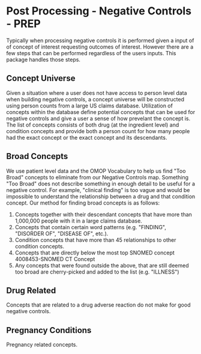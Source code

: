 Post Processing - Negative Controls - PREP
====================
Typically when processing negative controls it is performed given a input of of concept of interest requesting outcomes of interest.  However there are a few steps that can be performed regardless of the users inputs.  This package handles those steps.

## Concept Universe
Given a situation where a user does not have access to person level data when building negative controls, a concept universe will be constructed using person counts from a large US claims database.  Utilization of concepts within the database define potential concepts that can be used for negative controls and give a user a sense of how prevelant the concept is.  The list of concepts consists of both drug (at the ingredient level) and condition concepts and provide both a person count for how many people had the exact concept or the exact concept and its descendants.

## Broad Concepts
We use patient level data and the OMOP Vocabulary to help us find "Too Broad" concepts to eliminate from our Negative Controls map.  Something "Too Broad" does not describe something in enough detail to be useful for a negative control.  For example, "clinical finding" is too vague and would be impossible to understand the relationship between a drug and that condition concept.  Our method for finding broad concepts is as follows:
1) Concepts together with their descendant concepts that have more than 1,000,000 people with it in a large claims database.
2) Concepts that contain certain word patterns (e.g. "FINDING", "DISORDER OF", "DISEASE OF", etc.).
3) Condition concepts that have more than 45 relationships to other condition concepts.
4) Concepts that are directly below the most top SNOMED concept 4008453-SNOMED CT Concept
5) Any concepts that were found outside the above, that are still deemed too broad are cherry-picked and added to the list (e.g. "ILLNESS") 

## Drug Related
Concepts that are related to a drug adverse reaction do not make for good negative controls.

## Pregnancy Conditions
Pregnancy related concepts.